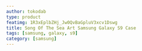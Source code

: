 ```yaml
---
author: tokodab
type: product
featimg: 1R3xEplbZHj_Jw0QvBaGpluV3xcv1Dswg
title: Song Of The Sea Art Samsung Galaxy S9 Case
tags: [samsung, galaxy, s9]
category: [samsung]
---
```

